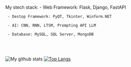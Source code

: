 <br>
  My stech stack:
     - Web Framework: Flask, Django, FastAPI
     
     - Destop Framework: PyQT, Tkinter, Winform.NET
     
     - AI: CNN, RNN, LTSM, Prompting API LLM
     
     - Database: MySQL, SQL Server, MongoDB
</br>

<br>

![My github stats](https://github-readme-stats.vercel.app/api?username=lcmd65&show_icons=true&theme=radical&count_private=false&hide=issues&include_all_commits=false)
[![Top Langs](https://github-readme-stats.vercel.app/api/top-langs/?username=lcmd65&layout=compact&theme=radical)](https://github.com/lcmd65/github-readme-stats)

</br>
